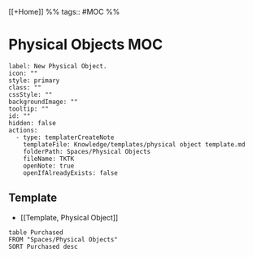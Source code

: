 \[[+Home]] %% tags:: #MOC %% 
# Physical Objects MOC

```meta-bind-button
label: New Physical Object.
icon: ""
style: primary
class: ""
cssStyle: ""
backgroundImage: ""
tooltip: ""
id: ""
hidden: false
actions:
  - type: templaterCreateNote
    templateFile: Knowledge/templates/physical object template.md
    folderPath: Spaces/Physical Objects
    fileName: TKTK
    openNote: true
    openIfAlreadyExists: false

```


## Template
- [[Template, Physical Object]]

```dataview
table Purchased
FROM "Spaces/Physical Objects"
SORT Purchased desc
```